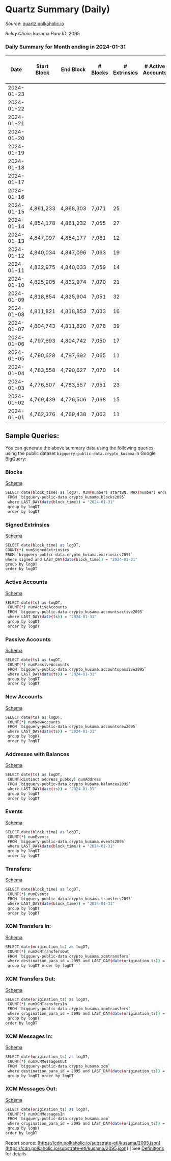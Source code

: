# Quartz Summary (Daily)

_Source_: [quartz.polkaholic.io](https://quartz.polkaholic.io)

*Relay Chain*: kusama
*Para ID*: 2095



### Daily Summary for Month ending in 2024-01-31


| Date    | Start Block | End Block | # Blocks | # Extrinsics | # Active Accounts | # Passive Accounts | # New Accounts | # Addresses | # Events  | # Transfers ($USD) | # XCM Transfers In ($USD) | # XCM Transfers Out ($USD) | # XCM In | # XCM Out | Issues |
|---------|-------------|-----------|----------|--------------|-------------------|--------------------|----------------|-------------|-----------|--------------------|---------------------------|----------------------------|----------|-----------|--------|
| 2024-01-23 |  |  |  |  |  |  |  |  |  |   |   |   |  |  |  |
| 2024-01-22 |  |  |  |  |  |  |  |  |  |   |   |   |  |  |  |
| 2024-01-21 |  |  |  |  |  |  |  |  |  |   |   |   |  |  |  |
| 2024-01-20 |  |  |  |  |  |  |  | 79,984 |  |   |   |   |  |  |  |
| 2024-01-19 |  |  |  |  |  |  |  | 79,984 |  |   |   |   |  |  |  |
| 2024-01-18 |  |  |  |  |  |  |  | 79,983 |  |   |   |   |  |  |  |
| 2024-01-17 |  |  |  |  |  |  |  | 79,983 |  |   |   |   |  |  |  |
| 2024-01-16 |  |  |  |  |  |  |  | 80,237 |  |   |   |   |  |  |  |
| 2024-01-15 | 4,861,233 | 4,868,303 | 7,071 | 25 |  |  |  | 80,324 | 17,072 | 651 ($123.47) |   | 1 ($0.00726) | 1 | 1 |  |
| 2024-01-14 | 4,854,178 | 4,861,232 | 7,055 | 27 |  |  |  | 80,324 | 17,056 | 642 ($112.93) |   |   |  |  |  |
| 2024-01-13 | 4,847,097 | 4,854,177 | 7,081 | 12 |  |  |  | 80,324 | 16,996 | 641 ($94.50) |   |   |  |  |  |
| 2024-01-12 | 4,840,034 | 4,847,096 | 7,063 | 19 |  |  |  | 80,324 | 17,005 | 645 ($324.76) |   |   |  |  |  |
| 2024-01-11 | 4,832,975 | 4,840,033 | 7,059 | 14 |  |  |  | 80,322 | 16,953 | 639 ($255.01) |   | 1  |  | 1 |  |
| 2024-01-10 | 4,825,905 | 4,832,974 | 7,070 | 21 |  |  |  | 80,321 | 17,015 | 645 ($397.13) |   | 3  |  | 3 |  |
| 2024-01-09 | 4,818,854 | 4,825,904 | 7,051 | 32 |  |  |  | 80,319 | 17,041 | 644 ($1,238.15) |   | 2  |  | 2 |  |
| 2024-01-08 | 4,811,821 | 4,818,853 | 7,033 | 16 |  |  |  | 80,317 | 16,887 | 630 ($3,891.87) |   |   |  |  |  |
| 2024-01-07 | 4,804,743 | 4,811,820 | 7,078 | 39 |  |  |  | 80,316 | 17,143 | 643 ($342.60) | 1 ($3.54) |   | 2 |  |  |
| 2024-01-06 | 4,797,693 | 4,804,742 | 7,050 | 17 |  |  |  | 80,317 | 16,921 | 623 ($129.51) |   |   |  |  |  |
| 2024-01-05 | 4,790,628 | 4,797,692 | 7,065 | 11 |  |  |  | 80,317 | 16,902 | 626 ($205.56) |   | 1  |  | 1 |  |
| 2024-01-04 | 4,783,558 | 4,790,627 | 7,070 | 14 |  |  |  | 80,317 | 17,137 | 624 ($153.82) |   |   |  |  |  |
| 2024-01-03 | 4,776,507 | 4,783,557 | 7,051 | 23 |  |  |  | 80,317 | 16,944 | 632 ($3,671.27) |   |   |  |  |  |
| 2024-01-02 | 4,769,439 | 4,776,506 | 7,068 | 15 |  |  |  | 80,316 | 16,929 | 623 ($194.92) |   |   | 1 |  |  |
| 2024-01-01 | 4,762,376 | 4,769,438 | 7,063 | 11 |  |  |  | 80,316 | 16,875 | 614 ($129.04) |   |   |  |  |  |

## Sample Queries:
You can generate the above summary data using the following queries using the public dataset `bigquery-public-data.crypto_kusama` in Google BigQuery:


### Blocks 

[Schema](https://github.com/colorfulnotion/substrate-etl/blob/main/schema/blocks.json)

```bash
SELECT date(block_time) as logDT, MIN(number) startBN, MAX(number) endBN, COUNT(*) numBlocks 
 FROM `bigquery-public-data.crypto_kusama.blocks2095`  
 where LAST_DAY(date(block_time)) = "2024-01-31" 
 group by logDT 
 order by logDT
```

### Signed Extrinsics 

[Schema](https://github.com/colorfulnotion/substrate-etl/blob/main/schema/extrinsics.json)

```bash
SELECT date(block_time) as logDT, 
COUNT(*) numSignedExtrinsics 
FROM `bigquery-public-data.crypto_kusama.extrinsics2095`  
where signed and LAST_DAY(date(block_time)) = "2024-01-31" 
group by logDT 
order by logDT
```

### Active Accounts 

[Schema](https://github.com/colorfulnotion/substrate-etl/blob/main/schema/accountsactive.json)

```bash
SELECT date(ts) as logDT, 
 COUNT(*) numActiveAccounts 
 FROM `bigquery-public-data.crypto_kusama.accountsactive2095` 
 where LAST_DAY(date(ts)) = "2024-01-31" 
 group by logDT 
 order by logDT
```

### Passive Accounts 

[Schema](https://github.com/colorfulnotion/substrate-etl/blob/main/schema/accountspassive.json)

```bash
SELECT date(ts) as logDT, 
 COUNT(*) numPassiveAccounts 
 FROM `bigquery-public-data.crypto_kusama.accountspassive2095` 
 where LAST_DAY(date(ts)) = "2024-01-31" 
 group by logDT 
 order by logDT
```

### New Accounts 

[Schema](https://github.com/colorfulnotion/substrate-etl/blob/main/schema/accountsnew.json)

```bash
SELECT date(ts) as logDT, 
 COUNT(*) numNewAccounts 
 FROM `bigquery-public-data.crypto_kusama.accountsnew2095` 
 where LAST_DAY(date(ts)) = "2024-01-31" 
 group by logDT
 order by logDT
```

### Addresses with Balances 

[Schema](https://github.com/colorfulnotion/substrate-etl/blob/main/schema/balances.json)

```bash
SELECT date(ts) as logDT,
 COUNT(distinct address_pubkey) numAddress 
 FROM `bigquery-public-data.crypto_kusama.balances2095` 
 where LAST_DAY(date(ts)) = "2024-01-31" 
 group by logDT 
 order by logDT
```

### Events 

[Schema](https://github.com/colorfulnotion/substrate-etl/blob/main/schema/events.json)

```bash
SELECT date(block_time) as logDT, 
 COUNT(*) numEvents 
 FROM `bigquery-public-data.crypto_kusama.events2095` 
 where LAST_DAY(date(block_time)) = "2024-01-31" 
 group by logDT 
 order by logDT
```

### Transfers:

[Schema](https://github.com/colorfulnotion/substrate-etl/blob/main/schema/transfers.json)

```bash
SELECT date(block_time) as logDT, 
 COUNT(*) numEvents 
 FROM `bigquery-public-data.crypto_kusama.transfers2095` 
 where LAST_DAY(date(block_time)) = "2024-01-31" 
 group by logDT 
 order by logDT
```

### XCM Transfers In: 

[Schema](https://github.com/colorfulnotion/substrate-etl/blob/main/schema/xcmtransfers.json)

```bash
SELECT date(origination_ts) as logDT, 
 COUNT(*) numXCMTransfersOut 
 FROM `bigquery-public-data.crypto_kusama.xcmtransfers` 
 where destination_para_id = 2095 and LAST_DAY(date(origination_ts)) = "2024-01-31" 
 group by logDT order by logDT
```

### XCM Transfers Out: 

[Schema](https://github.com/colorfulnotion/substrate-etl/blob/main/schema/xcmtransfers.json)

```bash
SELECT date(origination_ts) as logDT, 
 COUNT(*) numXCMTransfersIn 
 FROM `bigquery-public-data.crypto_kusama.xcmtransfers` 
 where origination_para_id = 2095 and LAST_DAY(date(origination_ts)) = "2024-01-31" 
 group by logDT 
order by logDT
```

### XCM Messages In: 

[Schema](https://github.com/colorfulnotion/substrate-etl/blob/main/schema/xcm.json)

```bash
SELECT date(origination_ts) as logDT, 
 COUNT(*) numXCMMessagesOut 
 FROM `bigquery-public-data.crypto_kusama.xcm` 
 where destination_para_id = 2095 and LAST_DAY(date(origination_ts)) = "2024-01-31" 
 group by logDT order by logDT
```

### XCM Messages Out: 

[Schema](https://github.com/colorfulnotion/substrate-etl/blob/main/schema/xcm.json)

```bash
SELECT date(origination_ts) as logDT, 
 COUNT(*) numXCMMessagesIn 
 FROM `bigquery-public-data.crypto_kusama.xcm` 
 where origination_para_id = 2095 and LAST_DAY(date(origination_ts)) = "2024-01-31" 
 group by logDT 
order by logDT
```


Report source: [https://cdn.polkaholic.io/substrate-etl/kusama/2095.json](https://cdn.polkaholic.io/substrate-etl/kusama/2095.json) | See [Definitions](/DEFINITIONS.md) for details
